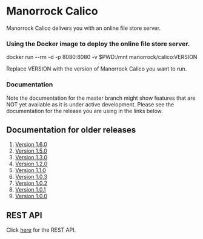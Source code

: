 
# Manorrock Calico

Manorrock Calico delivers you with an online file store server.

### Using the Docker image to deploy the online file store server.

  docker run --rm -d -p 8080:8080 -v $PWD:/mnt manorrock/calico:VERSION

Replace VERSION with the version of Manorrock Calico you want to run.

### Documentation

Note the documentation for the master branch might show features that are NOT
yet available as it is under active development. Please see the documentation
for the release you are using in the links below.

## Documentation for older releases

1. [Version 1.6.0](https://github.com/manorrock/calico/tree/v1.6.0)
2. [Version 1.5.0](https://github.com/manorrock/calico/tree/v1.5.0)
3. [Version 1.3.0](https://github.com/manorrock/calico/tree/v1.3.0)
4. [Version 1.2.0](https://github.com/manorrock/calico/tree/v1.2.0)
5. [Version 1.1.0](https://github.com/manorrock/calico/tree/v1.1.0)
6. [Version 1.0.3](https://github.com/manorrock/calico/tree/v1.0.3)
7. [Version 1.0.2](https://github.com/manorrock/calico/tree/v1.0.2)
8. [Version 1.0.1](https://github.com/manorrock/calico/tree/v1.0.1)
9. [Version 1.0.0](https://github.com/manorrock/calico/tree/v1.0.0)

## REST API

Click [here](REST.md) for the REST API.
